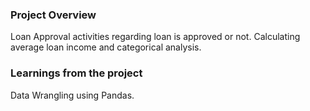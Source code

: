 ### Project Overview

   Loan Approval activities regarding loan is approved or not. Calculating average loan income and categorical analysis.


### Learnings from the project

 Data Wrangling using Pandas.


